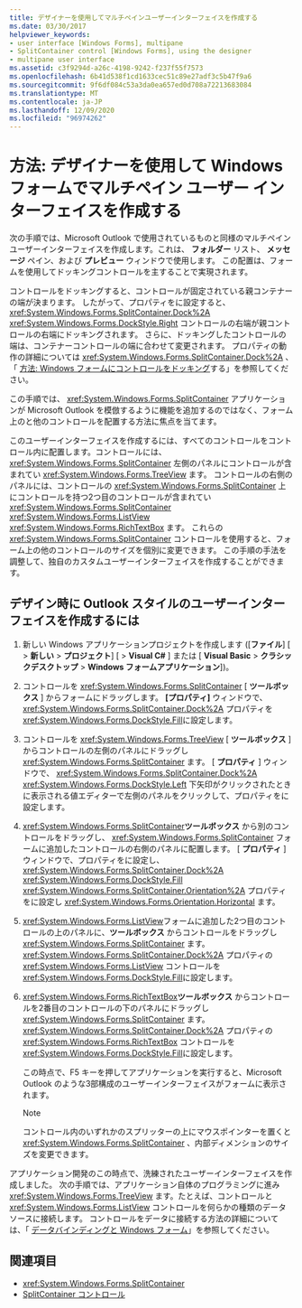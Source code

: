 ```yaml
---
title: デザイナーを使用してマルチペインユーザーインターフェイスを作成する
ms.date: 03/30/2017
helpviewer_keywords:
- user interface [Windows Forms], multipane
- SplitContainer control [Windows Forms], using the designer
- multipane user interface
ms.assetid: c3f9294d-a26c-4198-9242-f237f55f7573
ms.openlocfilehash: 6b41d538f1cd1633cec51c89e27adf3c5b47f9a6
ms.sourcegitcommit: 9f6df084c53a3da0ea657ed0d708a72213683084
ms.translationtype: MT
ms.contentlocale: ja-JP
ms.lasthandoff: 12/09/2020
ms.locfileid: "96974262"
---
```

# <a name="how-to-create-a-multipane-user-interface-with-windows-forms-using-the-designer"></a>方法: デザイナーを使用して Windows フォームでマルチペイン ユーザー インターフェイスを作成する
次の手順では、Microsoft Outlook で使用されているものと同様のマルチペインユーザーインターフェイスを作成します。これは、 **フォルダー** リスト、 **メッセージ** ペイン、および **プレビュー** ウィンドウで使用します。 この配置は、フォームを使用してドッキングコントロールを主することで実現されます。

 コントロールをドッキングすると、コントロールが固定されている親コンテナーの端が決まります。 したがって、プロパティをに設定すると、 <xref:System.Windows.Forms.SplitContainer.Dock%2A> <xref:System.Windows.Forms.DockStyle.Right> コントロールの右端が親コントロールの右端にドッキングされます。 さらに、ドッキングしたコントロールの端は、コンテナーコントロールの端に合わせて変更されます。 プロパティの動作の詳細については <xref:System.Windows.Forms.SplitContainer.Dock%2A> 、「 [方法: Windows フォームにコントロールをドッキング](how-to-dock-controls-on-windows-forms.md)する」を参照してください。

 この手順では、 <xref:System.Windows.Forms.SplitContainer> アプリケーションが Microsoft Outlook を模倣するように機能を追加するのではなく、フォーム上のと他のコントロールを配置する方法に焦点を当てます。

 このユーザーインターフェイスを作成するには、すべてのコントロールをコントロール内に配置します。コントロールには、 <xref:System.Windows.Forms.SplitContainer> 左側のパネルにコントロールが含まれてい <xref:System.Windows.Forms.TreeView> ます。 コントロールの右側のパネルには、コントロールの <xref:System.Windows.Forms.SplitContainer> 上にコントロールを持つ2つ目のコントロールが含まれてい <xref:System.Windows.Forms.SplitContainer> <xref:System.Windows.Forms.ListView> <xref:System.Windows.Forms.RichTextBox> ます。 これらの <xref:System.Windows.Forms.SplitContainer> コントロールを使用すると、フォーム上の他のコントロールのサイズを個別に変更できます。 この手順の手法を調整して、独自のカスタムユーザーインターフェイスを作成することができます。

## <a name="to-create-an-outlook-style-user-interface-at-design-time"></a>デザイン時に Outlook スタイルのユーザーインターフェイスを作成するには

1. 新しい Windows アプリケーションプロジェクトを作成します ([**ファイル**] [  >  **新しい**  >  **プロジェクト**] [  >  **Visual C#** ] または [ **Visual Basic**  >  **クラシックデスクトップ**  >  **Windows フォームアプリケーション**])。

2. コントロールを <xref:System.Windows.Forms.SplitContainer> [ **ツールボックス** ] からフォームにドラッグします。 **[プロパティ]** ウィンドウで、 <xref:System.Windows.Forms.SplitContainer.Dock%2A> プロパティを <xref:System.Windows.Forms.DockStyle.Fill>に設定します。

3. コントロールを <xref:System.Windows.Forms.TreeView> [ **ツールボックス** ] からコントロールの左側のパネルにドラッグし <xref:System.Windows.Forms.SplitContainer> ます。 [ **プロパティ** ] ウィンドウで、 <xref:System.Windows.Forms.SplitContainer.Dock%2A> <xref:System.Windows.Forms.DockStyle.Left> 下矢印がクリックされたときに表示される値エディターで左側のパネルをクリックして、プロパティをに設定します。

4. <xref:System.Windows.Forms.SplitContainer>**ツールボックス** から別のコントロールをドラッグし、 <xref:System.Windows.Forms.SplitContainer> フォームに追加したコントロールの右側のパネルに配置します。 [ **プロパティ** ] ウィンドウで、プロパティをに設定し、 <xref:System.Windows.Forms.SplitContainer.Dock%2A> <xref:System.Windows.Forms.DockStyle.Fill> <xref:System.Windows.Forms.SplitContainer.Orientation%2A> プロパティをに設定し <xref:System.Windows.Forms.Orientation.Horizontal> ます。

5. <xref:System.Windows.Forms.ListView>フォームに追加した2つ目のコントロールの上のパネルに、**ツールボックス** からコントロールをドラッグし <xref:System.Windows.Forms.SplitContainer> ます。 <xref:System.Windows.Forms.SplitContainer.Dock%2A> プロパティの <xref:System.Windows.Forms.ListView> コントロールを <xref:System.Windows.Forms.DockStyle.Fill>に設定します。

6. <xref:System.Windows.Forms.RichTextBox>**ツールボックス** からコントロールを2番目のコントロールの下のパネルにドラッグし <xref:System.Windows.Forms.SplitContainer> ます。 <xref:System.Windows.Forms.SplitContainer.Dock%2A> プロパティの <xref:System.Windows.Forms.RichTextBox> コントロールを <xref:System.Windows.Forms.DockStyle.Fill>に設定します。

     この時点で、F5 キーを押してアプリケーションを実行すると、Microsoft Outlook のような3部構成のユーザーインターフェイスがフォームに表示されます。

    > [!NOTE]
    > コントロール内のいずれかのスプリッターの上にマウスポインターを置くと <xref:System.Windows.Forms.SplitContainer> 、内部ディメンションのサイズを変更できます。

アプリケーション開発のこの時点で、洗練されたユーザーインターフェイスを作成しました。 次の手順では、アプリケーション自体のプログラミングに進み <xref:System.Windows.Forms.TreeView> ます。たとえば、コントロールと <xref:System.Windows.Forms.ListView> コントロールを何らかの種類のデータソースに接続します。 コントロールをデータに接続する方法の詳細については、「 [データバインディングと Windows フォーム](../data-binding-and-windows-forms.md)」を参照してください。

## <a name="see-also"></a>関連項目

- <xref:System.Windows.Forms.SplitContainer>
- [SplitContainer コントロール](splitcontainer-control-windows-forms.md)
